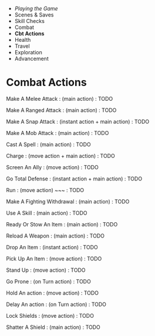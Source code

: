 
<!-- .margin.compass -->
* _Playing the Game_
* Scenes & Saves
* Skill Checks
* Combat
* **Cbt Actions**
* Health
* Travel
* Exploration
* Advancement


# Combat Actions

Make A Melee Attack
: (main action)
: TODO

Make A Ranged Attack
: (main action)
: TODO

Make A Snap Attack
: (instant action + main action)
: TODO

Make A Mob Attack
: (main action)
: TODO

Cast A Spell
: (main action)
: TODO

Charge
: (move action + main action)
: TODO

Screen An Ally
: (move action)
: TODO

Go Total Defense
: (instant action + main action)
: TODO

Run
: (move action) ~~~
: TODO

Make A Fighting Withdrawal
: (main action)
: TODO

Use A Skill
: (main action)
: TODO

Ready Or Stow An Item
: (main action)
: TODO

Reload A Weapon
: (main action)
: TODO

Drop An Item
: (instant action)
: TODO

Pick Up An Item
: (move action)
: TODO

Stand Up
: (move action)
: TODO

Go Prone
: (on Turn action)
: TODO

Hold An action
: (move action)
: TODO

Delay An action
: (on Turn action)
: TODO

<!-- ??? -->

Lock Shields
: (move action)
: TODO

Shatter A Shield
: (main action)
: TODO

